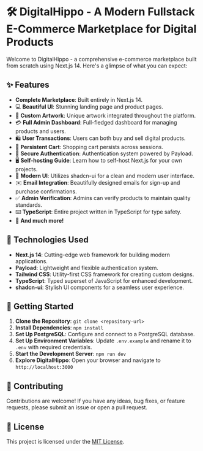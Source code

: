 # 🛠️ DigitalHippo - A Modern Fullstack E-Commerce Marketplace for Digital Products

Welcome to DigitalHippo - a comprehensive e-commerce marketplace built from scratch using Next.js 14. Here's a glimpse of what you can expect:

## ✨ Features

- **Complete Marketplace**: Built entirely in Next.js 14.
- 💻 **Beautiful UI**: Stunning landing page and product pages.
- 🎨 **Custom Artwork**: Unique artwork integrated throughout the platform.
- 💳 **Full Admin Dashboard**: Full-fledged dashboard for managing products and users.
- 🛍️ **User Transactions**: Users can both buy and sell digital products.
- 🛒 **Persistent Cart**: Shopping cart persists across sessions.
- 🔑 **Secure Authentication**: Authentication system powered by Payload.
- 🖥️ **Self-hosting Guide**: Learn how to self-host Next.js for your own projects.
- 🌟 **Modern UI**: Utilizes shadcn-ui for a clean and modern user interface.
- ✉️ **Email Integration**: Beautifully designed emails for sign-up and purchase confirmations.
- ✅ **Admin Verification**: Admins can verify products to maintain quality standards.
- ⌨️ **TypeScript**: Entire project written in TypeScript for type safety.
- 🎁 **And much more!**

## 🚀 Technologies Used

- **Next.js 14**: Cutting-edge web framework for building modern applications.
- **Payload**: Lightweight and flexible authentication system.
- **Tailwind CSS**: Utility-first CSS framework for creating custom designs.
- **TypeScript**: Typed superset of JavaScript for enhanced development.
- **shadcn-ui**: Stylish UI components for a seamless user experience.

## 🌟 Getting Started

1. **Clone the Repository**: `git clone <repository-url>`
2. **Install Dependencies**: `npm install`
3. **Set Up PostgreSQL**: Configure and connect to a PostgreSQL database.
4. **Set Up Environment Variables**: Update `.env.example` and rename it to `.env` with required credentials.
5. **Start the Development Server**: `npm run dev`
6. **Explore DigitalHippo**: Open your browser and navigate to `http://localhost:3000`

## 🤝 Contributing

Contributions are welcome! If you have any ideas, bug fixes, or feature requests, please submit an issue or open a pull request.

## 📝 License

This project is licensed under the [MIT License](LICENSE).
